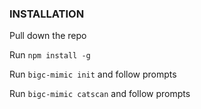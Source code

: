 ### INSTALLATION

Pull down the repo

Run `npm install -g`

Run `bigc-mimic init` and follow prompts

Run `bigc-mimic catscan` and follow prompts

